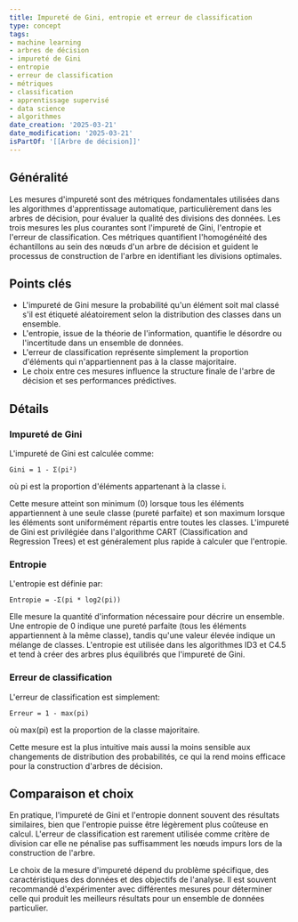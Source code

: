 ```yaml
---
title: Impureté de Gini, entropie et erreur de classification
type: concept
tags:
- machine learning
- arbres de décision
- impureté de Gini
- entropie
- erreur de classification
- métriques
- classification
- apprentissage supervisé
- data science
- algorithmes
date_creation: '2025-03-21'
date_modification: '2025-03-21'
isPartOf: '[[Arbre de décision]]'
---
```

## Généralité

Les mesures d'impureté sont des métriques fondamentales utilisées dans les algorithmes d'apprentissage automatique, particulièrement dans les arbres de décision, pour évaluer la qualité des divisions des données. Les trois mesures les plus courantes sont l'impureté de Gini, l'entropie et l'erreur de classification. Ces métriques quantifient l'homogénéité des échantillons au sein des nœuds d'un arbre de décision et guident le processus de construction de l'arbre en identifiant les divisions optimales.

## Points clés

- L'impureté de Gini mesure la probabilité qu'un élément soit mal classé s'il est étiqueté aléatoirement selon la distribution des classes dans un ensemble.
- L'entropie, issue de la théorie de l'information, quantifie le désordre ou l'incertitude dans un ensemble de données.
- L'erreur de classification représente simplement la proportion d'éléments qui n'appartiennent pas à la classe majoritaire.
- Le choix entre ces mesures influence la structure finale de l'arbre de décision et ses performances prédictives.

## Détails

### Impureté de Gini

L'impureté de Gini est calculée comme:
```
Gini = 1 - Σ(pi²)
```
où pi est la proportion d'éléments appartenant à la classe i.

Cette mesure atteint son minimum (0) lorsque tous les éléments appartiennent à une seule classe (pureté parfaite) et son maximum lorsque les éléments sont uniformément répartis entre toutes les classes. L'impureté de Gini est privilégiée dans l'algorithme CART (Classification and Regression Trees) et est généralement plus rapide à calculer que l'entropie.

### Entropie

L'entropie est définie par:
```
Entropie = -Σ(pi * log2(pi))
```

Elle mesure la quantité d'information nécessaire pour décrire un ensemble. Une entropie de 0 indique une pureté parfaite (tous les éléments appartiennent à la même classe), tandis qu'une valeur élevée indique un mélange de classes. L'entropie est utilisée dans les algorithmes ID3 et C4.5 et tend à créer des arbres plus équilibrés que l'impureté de Gini.

### Erreur de classification

L'erreur de classification est simplement:
```
Erreur = 1 - max(pi)
```
où max(pi) est la proportion de la classe majoritaire.

Cette mesure est la plus intuitive mais aussi la moins sensible aux changements de distribution des probabilités, ce qui la rend moins efficace pour la construction d'arbres de décision.

## Comparaison et choix

En pratique, l'impureté de Gini et l'entropie donnent souvent des résultats similaires, bien que l'entropie puisse être légèrement plus coûteuse en calcul. L'erreur de classification est rarement utilisée comme critère de division car elle ne pénalise pas suffisamment les nœuds impurs lors de la construction de l'arbre.

Le choix de la mesure d'impureté dépend du problème spécifique, des caractéristiques des données et des objectifs de l'analyse. Il est souvent recommandé d'expérimenter avec différentes mesures pour déterminer celle qui produit les meilleurs résultats pour un ensemble de données particulier.